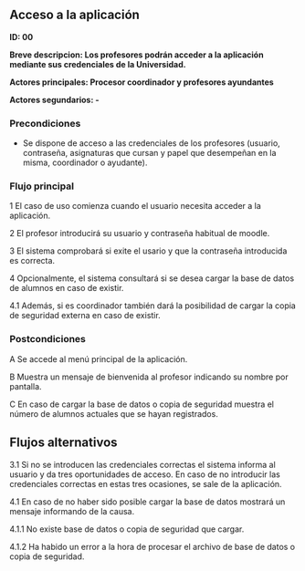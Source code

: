 
## Acceso a la aplicación

**ID: 00**

**Breve descripcion: Los profesores podrán acceder a la aplicación mediante sus credenciales de la Universidad.**

**Actores principales: Procesor coordinador y profesores ayundantes**

**Actores segundarios: -**

### Precondiciones

* Se dispone de acceso a las credenciales de los profesores (usuario, contraseña, asignaturas que cursan y papel que desempeñan en la misma, coordinador o ayudante).


### Flujo principal

1 El caso de uso comienza cuando el usuario necesita acceder a la aplicación.

2 El profesor introducirá su usuario y contraseña habitual de moodle.

3 El sistema comprobará si exite el usario y que la contraseña introducida es correcta.

4 Opcionalmente, el sistema consultará si se desea cargar la base de datos de alumnos en caso de existir.

4.1 Además, si es coordinador también dará la posibilidad de cargar la copia de seguridad externa en caso de existir.



### Postcondiciones

A Se accede al menú principal de la aplicación.

B Muestra un mensaje de bienvenida al profesor indicando su nombre por pantalla.

C En caso de cargar la base de datos o copia de seguridad muestra el número de alumnos actuales que se hayan registrados.



## Flujos alternativos

3.1 Si no se introducen las credenciales correctas el sistema informa al usuario y da tres oportunidades de acceso. En caso de no introducir las credenciales correctas en estas tres ocasiones, se sale de la aplicación.

4.1 En caso de no haber sido posible cargar la base de datos mostrará un mensaje informando de la causa.

4.1.1 No existe base de datos o copia de seguridad que cargar.

4.1.2 Ha habido un error a la hora de procesar el archivo de base de datos o copia de seguridad.
